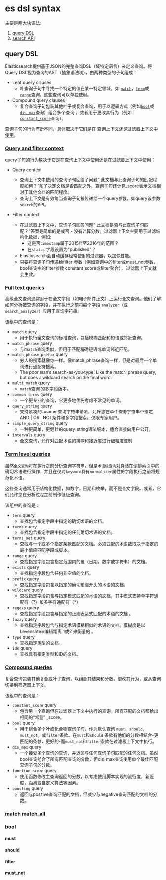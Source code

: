 # es dsl syntax
主要是两大块语法:
1. [query DSL](https://www.elastic.co/guide/en/elasticsearch/reference/5.6/query-dsl.html)
2. [search API](https://www.elastic.co/guide/en/elasticsearch/reference/5.6/search.html)

## query DSL
Elasticsearch提供基于JSON的完整查询DSL（域特定语言）来定义查询。将Query DSL视为查询的AST（抽象语法树），由两种类型的子句组成：
- Leaf query clauses
    - 叶查询子句中寻找一个特定的值在某一特定领域，如 [`match`][1b942251]，[`term`][d337b3d6]或 [`range`][87dde041]查询。这些查询可以单独使用。
- Compound query clauses
    - 复合查询子句包装其他叶子或复合查询，用于以逻辑方式（例如[`bool`][f4b417fe]或[`dis_max`][05e86217]查询）组合多个查询 ，或者用于更改其行为（例如 [`constant_score`][ba57b201]查询）。

查询子句的行为有所不同，具体取决于它们是在 [查询上下文还是过滤器上下文中使用][acde0464]。

### [Query and filter context][bfc5733a]
query子句的行为取决于它是在查询上下文中使用还是在过滤器上下文中使用：
- Query context
    - 查询上下文中使用的查询子句回答了问题“ 此文档与此查询子句的匹配程度如何？“除了决定文档是否匹配之外，查询子句还计算_score表示文档相对于其他文档的匹配程度。
    - 查询上下文是有效每当查询子句被传递给一个query参数，如query该参数`search`的API。
- Filter context
    - 在过滤器上下文中，查询子句回答问题“ 此文档是否与此查询子句匹配？“答案是简单的是或否 - 没有计算分数。过滤器上下文主要用于过滤结构化数据，例如:
        - 这是否`timestamp`属于2015年至2016年的范围？
        - 在`status` 字段设置为"published"？
    - Elasticsearch会自动缓存经常使用的过滤器，以加快性能。
    - 只要将查询子句传递给filter 参数（例如查询中的filter或must_not参数， bool查询中的filter参数 constant_score或filter聚合）， 过滤器上下文就会生效。

  [bfc5733a]: https://www.elastic.co/guide/en/elasticsearch/reference/current/query-filter-context.html "Query and filter context"

### [Full text queries][eb352537]
高级全文查询通常用于在全文字段（如电子邮件正文）上运行全文查询。他们了解如何分析被查询的字段，并在执行之前将每个字段 `analyzer`（或`search_analyzer`）应用于查询字符串。

该组中的查询是：
- `match` query
    - 用于执行全文查询的标准查询，包括模糊匹配和短语或邻近查询。
- `match_phrase` query
    - 与m`atch`查询类似，但用于匹配精确短语或单词邻近匹配。
- `match_phrase_prefix` query
    - 穷人的搜索就像你一样。像match_phrase查询一样，但是对最后一个单词进行通配符搜索。
    - The poor man’s search-as-you-type. Like the match_phrase query, but does a wildcard search on the final word.
- `multi_match` query
    - `match`查询 的多字段版本。
- `common terms` query
    - 一个更专业的查询，它更多地优先考虑不常见的单词。
- `query_string` query
    - 支持紧凑的Lucene 查询字符串语法，允许您在单个查询字符串中指定AND | OR | NOT条件和多字段搜索。仅限专家用户。
- `simple_query_string` query
    - 一种更简单，更健壮的query_string语法版本，适合直接向用户公开。
- `intervals` query
    - 全文查询，允许对匹配术语的排序和接近度进行细粒度控制

### [Term level queries][b5e8b3bd]
虽然`全文查询`将在执行之前分析查询字符串，但是`术语级查询`对存储在倒排索引中的确切术语进行操作，并且在仅对`keyword`具有`normalizer`属性的字段执行之前将规范化术语。

这些查询通常用于结构化数据，如数字，日期和枚举，而不是全文字段。或者，它们允许您在分析过程之前制作低级查询。

该组中的查询是：
- `term` query
    - 查找包含指定字段中指定的确切术语的文档。
- `terms` query
    - 查找包含指定字段中指定的任何确切术语的文档。
- `terms_set` query
    - 查找与一个或多个指定条款匹配的文档。必须匹配的术语数取决于指定的最小值应匹配字段或脚本。
- `range` query
    - 查找指定字段包含指定范围内的值（日期，数字或字符串）的文档。
- `exists` query
    - 查找指定字段包含任何非空值的文档。
- `prefix` query
    - 查找指定字段包含以指定的确切前缀开头的术语的文档。
- `wildcard` query
    - 查找指定字段包含与指定模式匹配的术语的文档，其中模式支持单字符通配符（?）和多字符通配符（*）
- `regexp` query
    - 查找指定字段包含与指定的正则表达式匹配的术语的文档 。
- `fuzzy` query
    - 查找指定字段包含与指定术语模糊相似的术语的文档。模糊度是以Levenshtein编辑距离 1或2 来衡量的 。
- `type` query
    - 查找指定类型的文档。
- `ids` query
    - 查找具有指定类型和ID的文档。

### [Compound queries][e7412599]
复合查询包装其他复合或叶子查询，以组合其结果和分数，更改其行为，或从查询切换到筛选器上下文。

该组中的查询是：
- `constant_score` query
    - 包含另一个查询但在过滤器上下文中执行的查询。所有匹配的文档都给出相同的“常量” _score。
- `bool` query
    - 用于组合多个叶或化合物查询子句，作为默认查询 `must`，`should`，`must_not`，或`filter`条款。在`must`和`should` 条款有他们的分数相结合-更匹配的条款，更好的-而`must_not`和`filter`条款在过滤器上下文中执行。
- `dis_max` query
    - 一个接受多个查询的查询，并返回与任何查询子句匹配的任何文档。虽然bool查询组合了所有匹配查询的分数，但dis_max查询使用单个最佳匹配查询子句的分数。
- `function_score` query
    - 使用函数修改主查询返回的分数，以考虑使用脚本实现的流行度，新近度，距离或自定义算法等因素。
- `boosting` query
    - 返回与positive查询匹配的文档，但减少与negative查询匹配的文档的分数。



### match match_all

### bool

#### must
#### should
#### filter
#### must_not


[1b942251]: https://www.elastic.co/guide/en/elasticsearch/reference/current/query-dsl-match-query.html "match"
[d337b3d6]: https://www.elastic.co/guide/en/elasticsearch/reference/current/query-dsl-term-query.html "term"
[87dde041]: https://www.elastic.co/guide/en/elasticsearch/reference/current/query-dsl-range-query.html "range"
[f4b417fe]: https://www.elastic.co/guide/en/elasticsearch/reference/current/query-dsl-bool-query.html "bool"
[05e86217]: https://www.elastic.co/guide/en/elasticsearch/reference/current/query-dsl-dis-max-query.html "dis_max"
[ba57b201]: https://www.elastic.co/guide/en/elasticsearch/reference/current/query-dsl-constant-score-query.html "constant_score"
[acde0464]: https://www.elastic.co/guide/en/elasticsearch/reference/current/query-filter-context.html "查询上下文还是过滤器上下文"

[eb352537]: https://www.elastic.co/guide/en/elasticsearch/reference/current/full-text-queries.html "Full text queries"

[b5e8b3bd]: https://www.elastic.co/guide/en/elasticsearch/reference/current/term-level-queries.html "Term level queries"
[e7412599]: https://www.elastic.co/guide/en/elasticsearch/reference/current/compound-queries.html "Compound queries"
